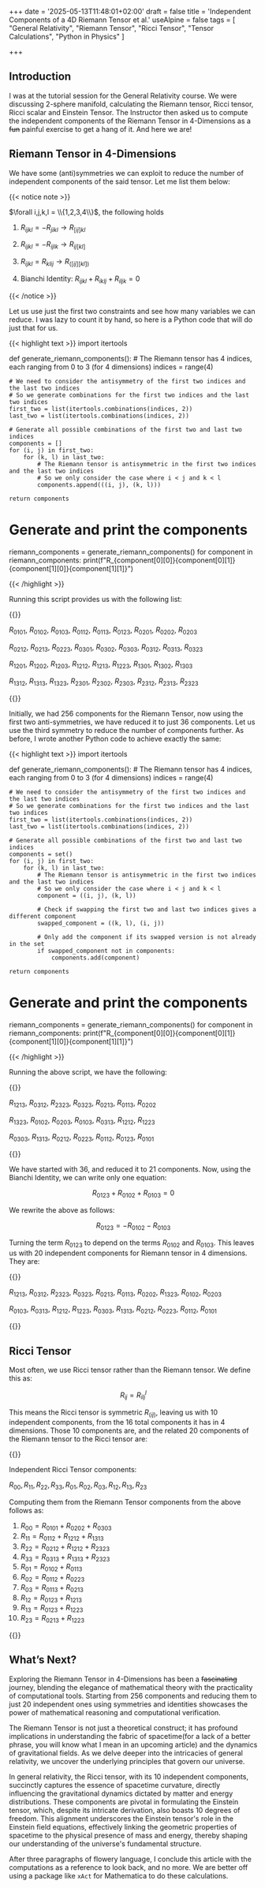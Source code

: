+++
date = '2025-05-13T11:48:01+02:00'
draft = false
title = 'Independent Components of a 4D Riemann Tensor et al.'
useAlpine = false
tags = [
    "General Relativity",
    "Riemann Tensor",
    "Ricci Tensor",
    "Tensor Calculations",
    "Python in Physics"
]

+++
## Introduction

I was at the tutorial session for the General Relativity course. We were discussing 2-sphere manifold, calculating the Riemann tensor, Ricci tensor, Ricci scalar and Einstein Tensor. The Instructor then asked us to compute the independent components of the Riemann Tensor in 4-Dimensions as a ~~fun~~ painful exercise to get a hang of it. And here we are!

## Riemann Tensor in 4-Dimensions

We have some (anti)symmetries we can exploit to reduce the number of independent components of the said tensor. Let me list them below:

{{< notice note >}}

$\forall i,j,k,l = \\{1,2,3,4\\}$, the following holds

1. $R_{ijkl} = - R_{jikl} \rightarrow R_{[ij]kl}$

1. $R_{ijkl} = - R_{ijlk} \rightarrow R_{ij[kl]}$

1. $R_{ijkl} = R_{klij} \rightarrow R_{([ij][kl])}$

1. Bianchi Identity: $R_{ijkl} + R_{iklj} + R_{iljk} = 0$

{{< /notice >}}

Let us use just the first two constraints and see how many variables we can reduce. I was lazy to count it by hand, so here is a Python code that will do just that for us.

{{< highlight text >}}
import itertools

def generate_riemann_components():
    # The Riemann tensor has 4 indices, each ranging from 0 to 3 (for 4 dimensions)
    indices = range(4)

    # We need to consider the antisymmetry of the first two indices and the last two indices
    # So we generate combinations for the first two indices and the last two indices
    first_two = list(itertools.combinations(indices, 2))
    last_two = list(itertools.combinations(indices, 2))

    # Generate all possible combinations of the first two and last two indices
    components = []
    for (i, j) in first_two:
        for (k, l) in last_two:
            # The Riemann tensor is antisymmetric in the first two indices and the last two indices
            # So we only consider the case where i < j and k < l
            components.append(((i, j), (k, l)))

    return components

# Generate and print the components
riemann_components = generate_riemann_components()
for component in riemann_components:
    print(f"R_{component[0][0]}{component[0][1]}{component[1][0]}{component[1][1]}")

{{< /highlight >}}

Running this script provides us with the following list:

{{<notice note>}}

$R_{0101}$, $R_{0102}$, $R_{0103}$, $R_{0112}$, $R_{0113}$, $R_{0123}$, $R_{0201}$, $R_{0202}$, $R_{0203}$

$R_{0212}$, $R_{0213}$, $R_{0223}$, $R_{0301}$, $R_{0302}$, $R_{0303}$, $R_{0312}$, $R_{0313}$, $R_{0323}$

$R_{1201}$, $R_{1202}$, $R_{1203}$, $R_{1212}$, $R_{1213}$, $R_{1223}$, $R_{1301}$, $R_{1302}$, $R_{1303}$

$R_{1312}$, $R_{1313}$, $R_{1323}$, $R_{2301}$, $R_{2302}$, $R_{2303}$, $R_{2312}$, $R_{2313}$, $R_{2323}$


{{</notice>}}

Initially, we had 256 components for the Riemann Tensor, now using the first two anti-symmetries, we have reduced it to just 36 components. Let us use the third symmetry to reduce the number of components further. As before, I wrote another Python code to achieve exactly the same:

{{< highlight text >}}
import itertools

def generate_riemann_components():
    # The Riemann tensor has 4 indices, each ranging from 0 to 3 (for 4 dimensions)
    indices = range(4)

    # We need to consider the antisymmetry of the first two indices and the last two indices
    # So we generate combinations for the first two indices and the last two indices
    first_two = list(itertools.combinations(indices, 2))
    last_two = list(itertools.combinations(indices, 2))

    # Generate all possible combinations of the first two and last two indices
    components = set()
    for (i, j) in first_two:
        for (k, l) in last_two:
            # The Riemann tensor is antisymmetric in the first two indices and the last two indices
            # So we only consider the case where i < j and k < l
            component = ((i, j), (k, l))

            # Check if swapping the first two and last two indices gives a different component
            swapped_component = ((k, l), (i, j))

            # Only add the component if its swapped version is not already in the set
            if swapped_component not in components:
                components.add(component)

    return components

# Generate and print the components
riemann_components = generate_riemann_components()
for component in riemann_components:
    print(f"R_{component[0][0]}{component[0][1]}{component[1][0]}{component[1][1]}")

{{< /highlight >}}

Running the above script, we have the following:

{{<notice note>}}

$R_{1213}$, $R_{0312}$, $R_{2323}$, $R_{0323}$, $R_{0213}$, $R_{0113}$, $R_{0202}$

$R_{1323}$, $R_{0102}$, $R_{0203}$, $R_{0103}$, $R_{0313}$, $R_{1212}$, $R_{1223}$

$R_{0303}$, $R_{1313}$, $R_{0212}$, $R_{0223}$, $R_{0112}$, $R_{0123}$, $R_{0101}$

{{</notice>}}


We have started with 36, and reduced it to 21 components. Now, using the Bianchi Identity, we can write only one equation:

$$R_{0123} +R_{0102​}+R_{0103​} = 0$$

We rewrite the above as follows:

$$R_{0123}​=−R_{0102}​−R_{0103​}$$

Turning the term $R_{0123}$ to depend on the terms $R_{0102}​$ and $R_{0103​}$. This leaves us with 20 independent components for Riemann tensor in 4 dimensions. They are:

{{<notice note>}}

$R_{1213}$, $R_{0312}$, $R_{2323}$, $R_{0323}$, $R_{0213}$, $R_{0113}$, $R_{0202}$, $R_{1323}$, $R_{0102}$, $R_{0203}$

$R_{0103}$, $R_{0313}$, $R_{1212}$, $R_{1223}$, $R_{0303}$, $R_{1313}$, $R_{0212}$, $R_{0223}$, $R_{0112}$, $R_{0101}$

{{</notice>}}

## Ricci Tensor

Most often, we use Ricci tensor rather than the Riemann tensor. We define this as:

$$R_{ij} = R_{ ilj}^l$$

This means the Ricci tensor is symmetric $R_{(ij)}$, leaving us with 10 independent components, from the 16 total components it has in 4 dimensions. Those 10 components are, and the related 20 components of the Riemann tensor to the Ricci tensor are:

{{<notice note>}}

Independent Ricci Tensor components:

$R_{00}, R_{11}, R_{22}, R_{33}, R_{01}, R_{02}, R_{03}, R_{12}, R_{13}, R_{23}$

Computing them from the Riemann Tensor components from the above follows as:
1. $R_{00} = R_{0101} + R_{0202} + R_{0303}$
1. $R_{11} = R_{0112} + R_{1212} + R_{1313}$
1. $R_{22} = R_{0212} + R_{1212} + R_{2323}$
1. $R_{33} = R_{0313} + R_{1313} + R_{2323}$
1. $R_{01} = R_{0102} + R_{0113}$
1. $R_{02} = R_{0112} + R_{0223}$
1. $R_{03} = R_{0113} + R_{0213}$
1. $R_{12} = R_{0123} + R_{1213}$
1. $R_{13} = R_{0123} + R_{1223}$
1. $R_{23} = R_{0213} + R_{1223}$

{{</notice>}}

## What’s Next?

Exploring the Riemann Tensor in 4-Dimensions has been a ~~fascinating~~ journey, blending the elegance of mathematical theory with the practicality of computational tools. Starting from 256 components and reducing them to just 20 independent ones using symmetries and identities showcases the power of mathematical reasoning and computational verification.

The Riemann Tensor is not just a theoretical construct; it has profound implications in understanding the fabric of spacetime(for a lack of a better phrase, you will know what I mean in an upcoming article) and the dynamics of gravitational fields. As we delve deeper into the intricacies of general relativity, we uncover the underlying principles that govern our universe.

In general relativity, the Ricci tensor, with its 10 independent components, succinctly captures the essence of spacetime curvature, directly influencing the gravitational dynamics dictated by matter and energy distributions. These components are pivotal in formulating the Einstein tensor, which, despite its intricate derivation, also boasts 10 degrees of freedom. This alignment underscores the Einstein tensor's role in the Einstein field equations, effectively linking the geometric properties of spacetime to the physical presence of mass and energy, thereby shaping our understanding of the universe's fundamental structure.

After three paragraphs of flowery language, I conclude this article with the computations as a reference to look back, and no more. We are better off using a package like `xAct` for Mathematica to do these calculations.